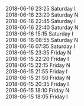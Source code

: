 2018-06-16 23:25 Saturday  I  
2018-06-16 23:20 Saturday  N  
2018-06-16 22:45 Saturday  I  
2018-06-16 22:40 Saturday  N  
2018-06-16 15:15 Saturday  I  
2018-06-16 08:55 Saturday  N  
2018-06-16 07:35 Saturday  I  
2018-06-15 23:35 Friday  N  
2018-06-15 22:20 Friday  I  
2018-06-15 22:15 Friday  N  
2018-06-15 21:55 Friday  I  
2018-06-15 21:50 Friday  N  
2018-06-15 20:35 Friday  I  
2018-06-15 18:10 Friday  N  
2018-06-15 18:05 Friday  I  
